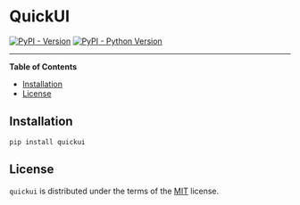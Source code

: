 # QuickUI

[![PyPI - Version](https://img.shields.io/pypi/v/quickui.svg)](https://pypi.org/project/quickui)
[![PyPI - Python Version](https://img.shields.io/pypi/pyversions/quickui.svg)](https://pypi.org/project/quickui)

-----

**Table of Contents**

- [Installation](#installation)
- [License](#license)

## Installation

```console
pip install quickui
```

## License

`quickui` is distributed under the terms of the [MIT](https://spdx.org/licenses/MIT.html) license.
